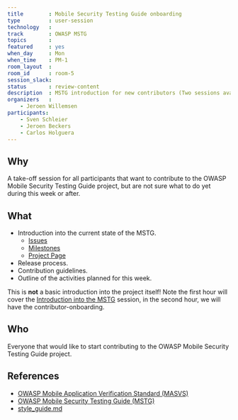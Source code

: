 ```yaml
---
title        : Mobile Security Testing Guide onboarding
type         : user-session
technology   :
track        : OWASP MSTG
topics       :
featured     : yes
when_day     : Mon
when_time    : PM-1
room_layout  :
room_id      : room-5
session_slack:
status       : review-content
description  : MSTG introduction for new contributors (Two sessions available - PM-1 on Mon, AM-1 on Wed)
organizers   :
    - Jeroen Willemsen
participants:
    - Sven Schleier 
    - Jeroen Beckers
    - Carlos Holguera
---
```


## Why

A take-off session for all participants that want to contribute to the OWASP Mobile Security Testing Guide project, but are not sure what to do yet during this week or after.

## What

- Introduction into the current state of the MSTG.
  - [Issues](https://github.com/OWASP/owasp-mstg/issues)
  - [Milestones](https://github.com/OWASP/owasp-mstg/milestones)
  - [Project Page](https://github.com/OWASP/owasp-mstg/projects)
- Release process.
- Contribution guidelines.
- Outline of the activities planned for this week.

This is **not** a basic introduction into the project itself! Note the first hour will cover the [Introduction into the MSTG](/tracks/Mboile/user-sessions/intro-mstg/) session, in the second hour, we will have the contributor-onboarding.

## Who

Everyone that would like to start contributing to the OWASP Mobile Security Testing Guide project.

## References

- [OWASP Mobile Application Verification Standard (MASVS)](https://github.com/OWASP/owasp-masvs "MASVS")
- [OWASP Mobile Security Testing Guide (MSTG)](https://github.com/OWASP/owasp-mstg "MSTG")
- [style_guide.md](https://github.com/OWASP/owasp-mstg/blob/master/CONTRIBUTING.md)
